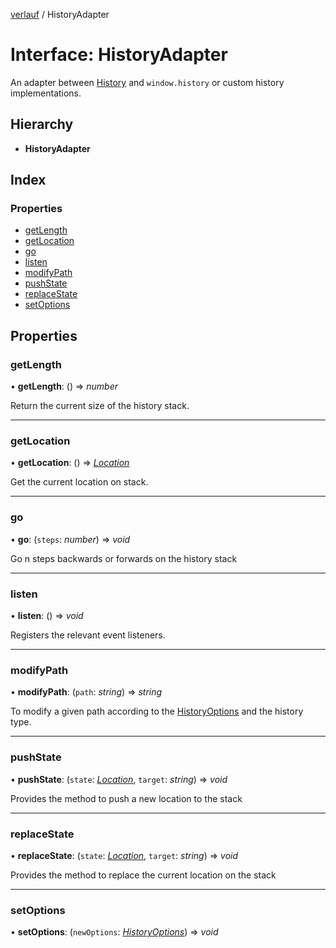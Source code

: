 [verlauf](../README.md) / HistoryAdapter

# Interface: HistoryAdapter

An adapter between [History](../classes/history.md) and `window.history` or custom history implementations.

## Hierarchy

* **HistoryAdapter**

## Index

### Properties

* [getLength](historyadapter.md#getlength)
* [getLocation](historyadapter.md#getlocation)
* [go](historyadapter.md#go)
* [listen](historyadapter.md#listen)
* [modifyPath](historyadapter.md#modifypath)
* [pushState](historyadapter.md#pushstate)
* [replaceState](historyadapter.md#replacestate)
* [setOptions](historyadapter.md#setoptions)

## Properties

### getLength

• **getLength**: () => *number*

Return the current size of the history stack.

___

### getLocation

• **getLocation**: () => [*Location*](location.md)

Get the current location on stack.

___

### go

• **go**: (`steps`: *number*) => *void*

Go n steps backwards or forwards on the history stack

___

### listen

• **listen**: () => *void*

Registers the relevant event listeners.

___

### modifyPath

• **modifyPath**: (`path`: *string*) => *string*

To modify a given path according to the [HistoryOptions](historyoptions.md) and the history type.

___

### pushState

• **pushState**: (`state`: [*Location*](location.md), `target`: *string*) => *void*

Provides the method to push a new location to the stack

___

### replaceState

• **replaceState**: (`state`: [*Location*](location.md), `target`: *string*) => *void*

Provides the method to replace the current location on the stack

___

### setOptions

• **setOptions**: (`newOptions`: [*HistoryOptions*](historyoptions.md)) => *void*
